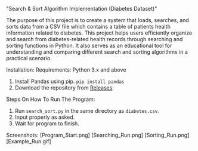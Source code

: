 "Search & Sort Algorithm Implementation (Diabetes Dataset)"

  The purpose of this project is to create a system that loads, searches, and sorts data from a CSV file which contains a table of patients health information related to diabetes. This project helps users efficiently organize and search from diabetes-related health records through searching and sorting functions in Python. It also serves as an educational tool for understanding and comparing different search and sorting algorithms in a practical scenario.

Installation:
Requirements: Python 3.x and above
1. Install Pandas using pip.
```pip install pandas```
2. Download the repository from [Releases](https://github.com/conname/search-sort-diabetes/releases/latest).

Steps On How To Run The Program:
1. Run `search_sort.py` in the same directory as `diabetes.csv`.
2. Input properly as asked.
3. Wait for program to finish.

Screenshots:
[Program_Start.png]
[Searching_Run.png]
[Sorting_Run.png]
[Example_Run.gif]